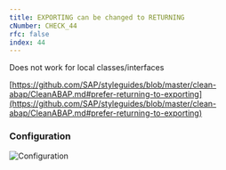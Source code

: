 ```yaml
---
title: EXPORTING can be changed to RETURNING
cNumber: CHECK_44
rfc: false
index: 44
---
```


Does not work for local classes/interfaces

[https://github.com/SAP/styleguides/blob/master/clean-abap/CleanABAP.md#prefer-returning-to-exporting](https://github.com/SAP/styleguides/blob/master/clean-abap/CleanABAP.md#prefer-returning-to-exporting)

### Configuration
![Configuration](/img/default_conf.png)
